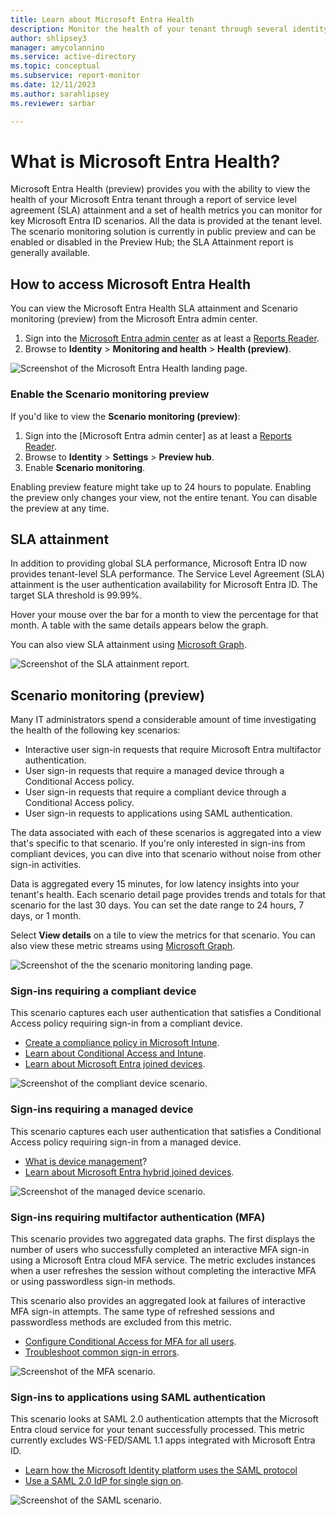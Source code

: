 ```yaml
---
title: Learn about Microsoft Entra Health
description: Monitor the health of your tenant through several identity scenarios and authentication availability rates with Microsoft Entra Health
author: shlipsey3
manager: amycolannino
ms.service: active-directory
ms.topic: conceptual
ms.subservice: report-monitor
ms.date: 12/11/2023
ms.author: sarahlipsey
ms.reviewer: sarbar

---
```


# What is Microsoft Entra Health?

Microsoft Entra Health (preview) provides you with the ability to view the health of your Microsoft Entra tenant through a report of service level agreement (SLA) attainment and a set of health metrics you can monitor for key Microsoft Entra ID scenarios. All the data is provided at the tenant level. The scenario monitoring solution is currently in public preview and can be enabled or disabled in the Preview Hub; the SLA Attainment report is generally available.

## How to access Microsoft Entra Health

You can view the Microsoft Entra Health SLA attainment and Scenario monitoring (preview) from the Microsoft Entra admin center.

1. Sign into the [Microsoft Entra admin center](https://entra.microsoft.com) as at least a [Reports Reader](../role-based-access-control/permissions-reference.md#reports-reader).
1. Browse to **Identity** > **Monitoring and health** > **Health (preview)**.

![Screenshot of the Microsoft Entra Health landing page.](media/concept-microsoft-entra-health/identity-health-landing-page.png)

### Enable the Scenario monitoring preview

If you'd like to view the **Scenario monitoring (preview)**:

1. Sign into the [Microsoft Entra admin center] as at least a [Reports Reader](../role-based-access-control/permissions-reference.md#reports-reader).
1. Browse to **Identity** > **Settings** > **Preview hub**.
1. Enable **Scenario monitoring**.

Enabling preview feature might take up to 24 hours to populate. Enabling the preview only changes your view, not the entire tenant. You can disable the preview at any time.

## SLA attainment

In addition to providing global SLA performance, Microsoft Entra ID now provides tenant-level SLA performance. The Service Level Agreement (SLA) attainment is the user authentication availability for Microsoft Entra ID. The target SLA threshold is 99.99%.

Hover your mouse over the bar for a month to view the percentage for that month. A table with the same details appears below the graph.

You can also view SLA attainment using [Microsoft Graph](/graph/api/resources/serviceactivity?view=graph-rest-beta&preserve-view=true).

![Screenshot of the SLA attainment report.](media/concept-microsoft-entra-health/sla-attainment.png)

## Scenario monitoring (preview)

Many IT administrators spend a considerable amount of time investigating the health of the following key scenarios:

- Interactive user sign-in requests that require Microsoft Entra multifactor authentication.
- User sign-in requests that require a managed device through a Conditional Access policy.
- User sign-in requests that require a compliant device through a Conditional Access policy.
- User sign-in requests to applications using SAML authentication.

The data associated with each of these scenarios is aggregated into a view that's specific to that scenario. If you're only interested in sign-ins from compliant devices, you can dive into that scenario without noise from other sign-in activities.

Data is aggregated every 15 minutes, for low latency insights into your tenant's health. Each scenario detail page provides trends and totals for that scenario for the last 30 days. You can set the date range to 24 hours, 7 days, or 1 month.

Select **View details** on a tile to view the metrics for that scenario. You can also view these metric streams using [Microsoft Graph](/graph/api//resources/serviceactivity?view=graph-rest-beta&preserve-view=true).

![Screenshot of the the scenario monitoring landing page.](media/concept-microsoft-entra-health/scenario-monitoring.png)

### Sign-ins requiring a compliant device

This scenario captures each user authentication that satisfies a Conditional Access policy requiring sign-in from a compliant device.

- [Create a compliance policy in Microsoft Intune](/mem/intune/protect/create-compliance-policy).
- [Learn about Conditional Access and Intune](/mem/intune/protect/conditional-access).
- [Learn about Microsoft Entra joined devices](../devices/concept-directory-join.md).

![Screenshot of the compliant device scenario.](media/concept-microsoft-entra-health/scenario-monitoring-compliant-device.png)

### Sign-ins requiring a managed device

This scenario captures each user authentication that satisfies a Conditional Access policy requiring sign-in from a managed device.

- [What is device management](/mem/intune/fundamentals/what-is-device-management)?
- [Learn about Microsoft Entra hybrid joined devices](../devices/concept-hybrid-join.md).

![Screenshot of the managed device scenario.](media/concept-microsoft-entra-health/scenario-monitoring-managed-device.png)

### Sign-ins requiring multifactor authentication (MFA)

This scenario provides two aggregated data graphs. The first displays the number of users who successfully completed an interactive MFA sign-in using a Microsoft Entra cloud MFA service. The metric excludes instances when a user refreshes the session without completing the interactive MFA or using passwordless sign-in methods.

This scenario also provides an aggregated look at failures of interactive MFA sign-in attempts. The same type of refreshed sessions and passwordless methods are excluded from this metric.

- [Configure Conditional Access for MFA for all users](../conditional-access/howto-conditional-access-policy-all-users-mfa.md).
- [Troubleshoot common sign-in errors](howto-troubleshoot-sign-in-errors.md).

![Screenshot of the MFA scenario.](media/concept-microsoft-entra-health/scenario-monitoring-MFA.png)

### Sign-ins to applications using SAML authentication

This scenario looks at SAML 2.0 authentication attempts that the Microsoft Entra cloud service for your tenant successfully processed. This metric currently excludes WS-FED/SAML 1.1 apps integrated with Microsoft Entra ID.

- [Learn how the Microsoft Identity platform uses the SAML protocol](../../identity-platform/saml-protocol-reference.md)
- [Use a SAML 2.0 IdP for single sign on](../hybrid/connect/how-to-connect-fed-saml-idp.md).

![Screenshot of the SAML scenario.](media/concept-microsoft-entra-health/scenario-monitoring-SAML.png)
